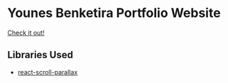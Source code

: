 # Younes Benketira Portfolio Website

[Check it out!](https://www.younesbenketira.com)

## Libraries Used

-   [react-scroll-parallax](https://github.com/jscottsmith/react-scroll-parallax)
